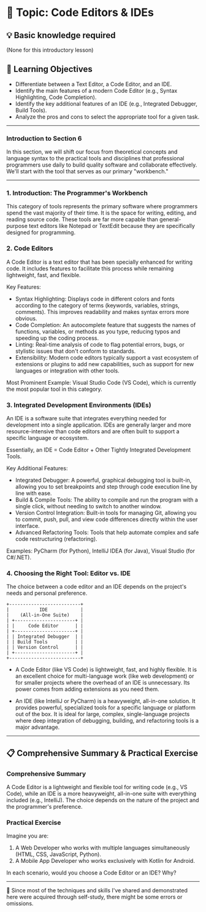 # 📖 Topic: Code Editors & IDEs

## 💡 Basic knowledge required
(None for this introductory lesson)

## 🎯 Learning Objectives

- Differentiate between a Text Editor, a Code Editor, and an IDE.
- Identify the main features of a modern Code Editor (e.g., Syntax Highlighting, Code Completion).
- Identify the key additional features of an IDE (e.g., Integrated Debugger, Build Tools).
- Analyze the pros and cons to select the appropriate tool for a given task.

---

### Introduction to Section 6

In this section, we will shift our focus from theoretical concepts and language syntax to the practical tools and disciplines that professional programmers use daily to build quality software and collaborate effectively. We'll start with the tool that serves as our primary "workbench."

---

### 1. Introduction: The Programmer's Workbench

This category of tools represents the primary software where programmers spend the vast majority of their time. It is the space for writing, editing, and reading source code. These tools are far more capable than general-purpose text editors like Notepad or TextEdit because they are specifically designed for programming.

### 2. Code Editors

A Code Editor is a text editor that has been specially enhanced for writing code. It includes features to facilitate this process while remaining lightweight, fast, and flexible.

Key Features:

-   Syntax Highlighting: Displays code in different colors and fonts according to the category of terms (keywords, variables, strings, comments). This improves readability and makes syntax errors more obvious.
-   Code Completion: An autocomplete feature that suggests the names of functions, variables, or methods as you type, reducing typos and speeding up the coding process.
-   Linting: Real-time analysis of code to flag potential errors, bugs, or stylistic issues that don't conform to standards.
-   Extensibility: Modern code editors typically support a vast ecosystem of extensions or plugins to add new capabilities, such as support for new languages or integration with other tools.

Most Prominent Example: Visual Studio Code (VS Code), which is currently the most popular tool in this category.

### 3. Integrated Development Environments (IDEs)

An IDE is a software suite that integrates everything needed for development into a single application. IDEs are generally larger and more resource-intensive than code editors and are often built to support a specific language or ecosystem.

Essentially, an IDE = Code Editor + Other Tightly Integrated Development Tools.

Key Additional Features:

-   Integrated Debugger: A powerful, graphical debugging tool is built-in, allowing you to set breakpoints and step through code execution line by line with ease.
-   Build & Compile Tools: The ability to compile and run the program with a single click, without needing to switch to another window.
-   Version Control Integration: Built-in tools for managing Git, allowing you to commit, push, pull, and view code differences directly within the user interface.
-   Advanced Refactoring Tools: Tools that help automate complex and safe code restructuring (refactoring).

Examples: PyCharm (for Python), IntelliJ IDEA (for Java), Visual Studio (for C#/.NET).

### 4. Choosing the Right Tool: Editor vs. IDE

The choice between a code editor and an IDE depends on the project's needs and personal preference.

```
+--------------------------+
|           IDE            |
|    (All-in-One Suite)    |
| +----------------------+ |
| |     Code Editor      | |
| +----------------------+ |
| | Integrated Debugger  | |
| | Build Tools          | |
| | Version Control      | |
| +----------------------+ |
+--------------------------+
```

-   A Code Editor (like VS Code) is lightweight, fast, and highly flexible. It is an excellent choice for multi-language work (like web development) or for smaller projects where the overhead of an IDE is unnecessary. Its power comes from adding extensions as you need them.

-   An IDE (like IntelliJ or PyCharm) is a heavyweight, all-in-one solution. It provides powerful, specialized tools for a specific language or platform out of the box. It is ideal for large, complex, single-language projects where deep integration of debugging, building, and refactoring tools is a major advantage.

---

## 📋 Comprehensive Summary & Practical Exercise

### Comprehensive Summary

A Code Editor is a lightweight and flexible tool for writing code (e.g., VS Code), while an IDE is a more heavyweight, all-in-one suite with everything included (e.g., IntelliJ). The choice depends on the nature of the project and the programmer's preference.

### Practical Exercise

Imagine you are:
1.  A Web Developer who works with multiple languages simultaneously (HTML, CSS, JavaScript, Python).
2.  A Mobile App Developer who works exclusively with Kotlin for Android.

In each scenario, would you choose a Code Editor or an IDE? Why?

---

📍 Since most of the techniques and skills I've shared and demonstrated here were acquired through self-study, there might be some errors or omissions.
